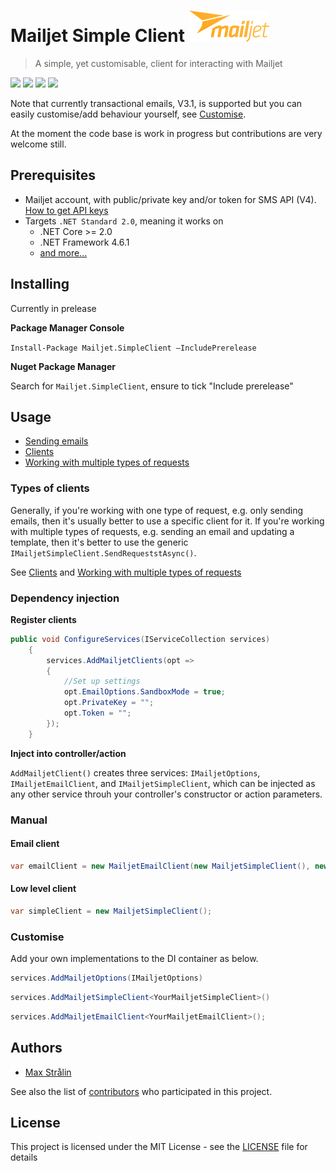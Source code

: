 # Mailjet Simple Client <img src="assets/LogoMJ_Yellow_RVB.png" alt="Mailjet Logo" title="Mailjet Logo" height="50px" />
> A simple, yet customisable, client for interacting with Mailjet

![](https://img.shields.io/travis/maxstralin/mailjet-simple-client.svg?style=flat-square)
![](https://img.shields.io/nuget/v/Mailjet.SimpleClient.svg?style=flat-square)
![](https://img.shields.io/nuget/vpre/Mailjet.SimpleClient.svg?style=flat-square)
![](https://img.shields.io/github/license/maxstralin/mailjet-simple-client.svg?style=flat-square)

Note that currently transactional emails, V3.1, is supported but you can easily customise/add behaviour yourself, see [Customise](#customise).

At the moment the code base is work in progress but contributions are very welcome still.

## Prerequisites

- Mailjet account, with public/private key and/or token for SMS API (V4). [How to get API keys](https://www.mailjet.com/support/what-are-the-api-key-and-secret-keys-how-should-i-use-them,109.htm)
- Targets `.NET Standard 2.0`, meaning it works on
    -  .NET Core >= 2.0
    -  .NET Framework 4.6.1
    -  [and more...](https://docs.microsoft.com/en-us/dotnet/standard/net-standard)

## Installing

Currently in prelease

**Package Manager Console**

`Install-Package Mailjet.SimpleClient –IncludePrerelease`

**Nuget Package Manager**

Search for `Mailjet.SimpleClient`, ensure to tick "Include prerelease"

## Usage

- [Sending emails](https://github.com/maxstralin/mailjet-simple-client/wiki/Sending-emails)
- [Clients](https://github.com/maxstralin/mailjet-simple-client/wiki/Clients)
- [Working with multiple types of requests](https://github.com/maxstralin/mailjet-simple-client/wiki/Clients)

### Types of clients
Generally, if you're working with one type of request, e.g. only sending emails, then it's usually better to use a specific client for it.
If you're working with multiple types of requests, e.g. sending an email and updating a template, then it's better to use the generic `IMailjetSimpleClient.SendRequeststAsync()`.

See [Clients](https://github.com/maxstralin/mailjet-simple-client/wiki/Clients) and  [Working with multiple types of requests](https://github.com/maxstralin/mailjet-simple-client/wiki/Clients)

### Dependency injection
**Register clients**
```csharp
public void ConfigureServices(IServiceCollection services)
    {
        services.AddMailjetClients(opt =>
        {
            //Set up settings
            opt.EmailOptions.SandboxMode = true;
            opt.PrivateKey = "";
            opt.Token = "";
        });
    }
```

**Inject into controller/action**

`AddMailjetClient()` creates three services: `IMailjetOptions`, `IMailjetEmailClient`, and `IMailjetSimpleClient`, which can be injected as any other service throuh your controller's constructor or action parameters.

### Manual
#### Email client
```csharp
var emailClient = new MailjetEmailClient(new MailjetSimpleClient(), new MailjetOptions());
```

#### Low level client
```csharp
var simpleClient = new MailjetSimpleClient();
```

### Customise
Add your own implementations to the DI container as below.

```csharp
services.AddMailjetOptions(IMailjetOptions)
```

```csharp
services.AddMailjetSimpleClient<YourMailjetSimpleClient>()
```

```csharp
services.AddMailjetEmailClient<YourMailjetEmailClient>();
```

## Authors

* [Max Strålin](https://github.com/maxstralin)

See also the list of [contributors](https://github.com/maxstralin/mailjet-simple-client/graphs/contributors) who participated in this project.

## License

This project is licensed under the MIT License - see the [LICENSE](LICENSE) file for details

